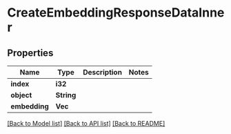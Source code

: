 # CreateEmbeddingResponseDataInner

## Properties
Name | Type | Description | Notes
------------ | ------------- | ------------- | -------------
**index** | **i32** |  | 
**object** | **String** |  | 
**embedding** | **Vec<f64>** |  | 

[[Back to Model list]](../README.md#documentation-for-models) [[Back to API list]](../README.md#documentation-for-api-endpoints) [[Back to README]](../README.md)


